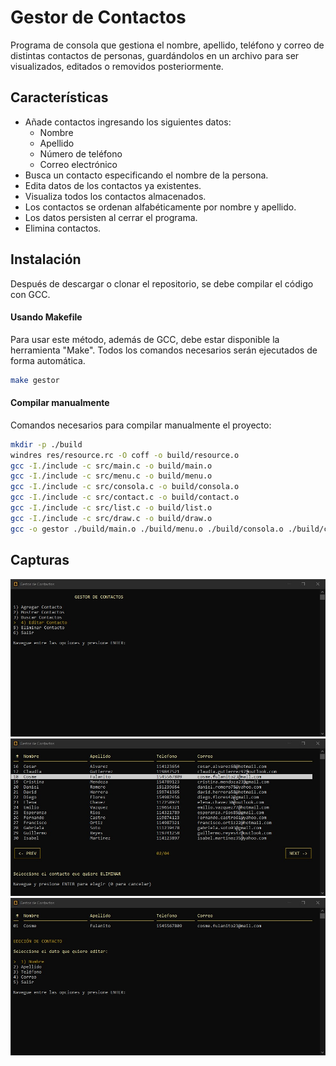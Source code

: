 # Gestor de Contactos
Programa de consola que gestiona el nombre, apellido, teléfono y correo de distintas contactos de personas, guardándolos en un archivo para ser visualizados, editados o removidos posteriormente.

## Características

- Añade contactos ingresando los siguientes datos:
  - Nombre
  - Apellido
  - Número de teléfono
  - Correo electrónico
- Busca un contacto especificando el nombre de la persona.
- Edita datos de los contactos ya existentes.
- Visualiza todos los contactos almacenados.
- Los contactos se ordenan alfabéticamente por nombre y apellido.
- Los datos persisten al cerrar el programa.
- Elimina contactos.

## Instalación

Después de descargar o clonar el repositorio, se debe compilar el código con GCC. 

#### Usando Makefile
Para usar este método, además de GCC, debe estar disponible la herramienta "Make". Todos los comandos necesarios serán ejecutados de forma automática.
```bash
make gestor
```
#### Compilar manualmente
Comandos necesarios para compilar manualmente el proyecto:
```bash
mkdir -p ./build
windres res/resource.rc -O coff -o build/resource.o
gcc -I./include -c src/main.c -o build/main.o
gcc -I./include -c src/menu.c -o build/menu.o
gcc -I./include -c src/consola.c -o build/consola.o
gcc -I./include -c src/contact.c -o build/contact.o
gcc -I./include -c src/list.c -o build/list.o
gcc -I./include -c src/draw.c -o build/draw.o
gcc -o gestor ./build/main.o ./build/menu.o ./build/consola.o ./build/contact.o ./build/list.o ./build/draw.o ./build/resource.o -I./include
```

## Capturas

![preview](img/preview-a.jpg)
![preview](img/preview-b.jpg)
![preview](img/preview-c.jpg)